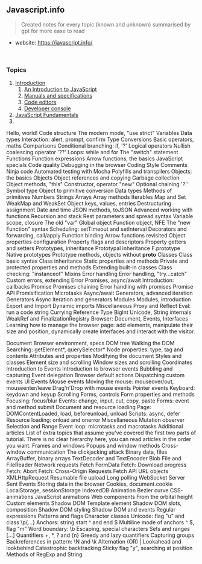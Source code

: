 ## Javascript.info
> Created notes for every topic (known and unknown) summarised by gpt for more ease to read
- website:  https://javascript.info/

<br>

### Topics
1. [Introduction](./intro)
    1. [An Introduction to JavaScript](./intro/01-intro-to-js)
    2. [Manuals and specifications](./inrto/02-manuals)
    3. [Code editors](./intro/03-editors)
    4. [Developer console](./intro/04-devtools)
2. [JavaScript Fundamentals](./intro/js-fundamentals)
3. 
Hello, world!
Code structure
The modern mode, "use strict"
Variables
Data types
Interaction: alert, prompt, confirm
Type Conversions
Basic operators, maths
Comparisons
Conditional branching: if, '?'
Logical operators
Nullish coalescing operator '??'
Loops: while and for
The "switch" statement
Functions
Function expressions
Arrow functions, the basics
JavaScript specials
Code quality
Debugging in the browser
Coding Style
Comments
Ninja code
Automated testing with Mocha
Polyfills and transpilers
Objects: the basics
Objects
Object references and copying
Garbage collection
Object methods, "this"
Constructor, operator "new"
Optional chaining '?.'
Symbol type
Object to primitive conversion
Data types
Methods of primitives
Numbers
Strings
Arrays
Array methods
Iterables
Map and Set
WeakMap and WeakSet
Object.keys, values, entries
Destructuring assignment
Date and time
JSON methods, toJSON
Advanced working with functions
Recursion and stack
Rest parameters and spread syntax
Variable scope, closure
The old "var"
Global object
Function object, NFE
The "new Function" syntax
Scheduling: setTimeout and setInterval
Decorators and forwarding, call/apply
Function binding
Arrow functions revisited
Object properties configuration
Property flags and descriptors
Property getters and setters
Prototypes, inheritance
Prototypal inheritance
F.prototype
Native prototypes
Prototype methods, objects without __proto__
Classes
Class basic syntax
Class inheritance
Static properties and methods
Private and protected properties and methods
Extending built-in classes
Class checking: "instanceof"
Mixins
Error handling
Error handling, "try...catch"
Custom errors, extending Error
Promises, async/await
Introduction: callbacks
Promise
Promises chaining
Error handling with promises
Promise API
Promisification
Microtasks
Async/await
Generators, advanced iteration
Generators
Async iteration and generators
Modules
Modules, introduction
Export and Import
Dynamic imports
Miscellaneous
Proxy and Reflect
Eval: run a code string
Currying
Reference Type
BigInt
Unicode, String internals
WeakRef and FinalizationRegistry
Browser: Document, Events, Interfaces
Learning how to manage the browser page: add elements, manipulate their size and position, dynamically create interfaces and interact with the visitor.

Document
Browser environment, specs
DOM tree
Walking the DOM
Searching: getElement*, querySelector*
Node properties: type, tag and contents
Attributes and properties
Modifying the document
Styles and classes
Element size and scrolling
Window sizes and scrolling
Coordinates
Introduction to Events
Introduction to browser events
Bubbling and capturing
Event delegation
Browser default actions
Dispatching custom events
UI Events
Mouse events
Moving the mouse: mouseover/out, mouseenter/leave
Drag'n'Drop with mouse events
Pointer events
Keyboard: keydown and keyup
Scrolling
Forms, controls
Form properties and methods
Focusing: focus/blur
Events: change, input, cut, copy, paste
Forms: event and method submit
Document and resource loading
Page: DOMContentLoaded, load, beforeunload, unload
Scripts: async, defer
Resource loading: onload and onerror
Miscellaneous
Mutation observer
Selection and Range
Event loop: microtasks and macrotasks
Additional articles
List of extra topics that assume you've covered the first two parts of tutorial. There is no clear hierarchy here, you can read articles in the order you want.
Frames and windows
Popups and window methods
Cross-window communication
The clickjacking attack
Binary data, files
ArrayBuffer, binary arrays
TextDecoder and TextEncoder
Blob
File and FileReader
Network requests
Fetch
FormData
Fetch: Download progress
Fetch: Abort
Fetch: Cross-Origin Requests
Fetch API
URL objects
XMLHttpRequest
Resumable file upload
Long polling
WebSocket
Server Sent Events
Storing data in the browser
Cookies, document.cookie
LocalStorage, sessionStorage
IndexedDB
Animation
Bezier curve
CSS-animations
JavaScript animations
Web components
From the orbital height
Custom elements
Shadow DOM
Template element
Shadow DOM slots, composition
Shadow DOM styling
Shadow DOM and events
Regular expressions
Patterns and flags
Character classes
Unicode: flag "u" and class \p{...}
Anchors: string start ^ and end $
Multiline mode of anchors ^ $, flag "m"
Word boundary: \b
Escaping, special characters
Sets and ranges [...]
Quantifiers +, *, ? and {n}
Greedy and lazy quantifiers
Capturing groups
Backreferences in pattern: \N and \k<name>
Alternation (OR) |
Lookahead and lookbehind
Catastrophic backtracking
Sticky flag "y", searching at position
Methods of RegExp and String
